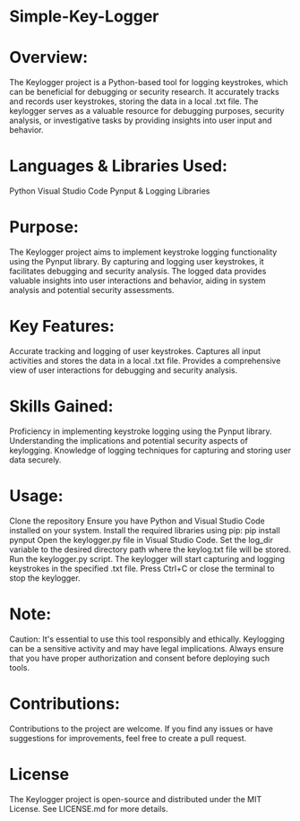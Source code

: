 # Simple-Key-Logger

# Overview:
The Keylogger project is a Python-based tool for logging keystrokes, which can be beneficial for debugging or security research. It accurately tracks and records user keystrokes, storing the data in a local .txt file. The keylogger serves as a valuable resource for debugging purposes, security analysis, or investigative tasks by providing insights into user input and behavior.

# Languages & Libraries Used:
Python
Visual Studio Code
Pynput & Logging Libraries

# Purpose:
The Keylogger project aims to implement keystroke logging functionality using the Pynput library. By capturing and logging user keystrokes, it facilitates debugging and security analysis. The logged data provides valuable insights into user interactions and behavior, aiding in system analysis and potential security assessments.

# Key Features:
Accurate tracking and logging of user keystrokes.
Captures all input activities and stores the data in a local .txt file.
Provides a comprehensive view of user interactions for debugging and security analysis.

# Skills Gained:
Proficiency in implementing keystroke logging using the Pynput library.
Understanding the implications and potential security aspects of keylogging.
Knowledge of logging techniques for capturing and storing user data securely.

# Usage:
Clone the repository 
Ensure you have Python and Visual Studio Code installed on your system.
Install the required libraries using pip:
pip install pynput
Open the keylogger.py file in Visual Studio Code.
Set the log_dir variable to the desired directory path where the keylog.txt file will be stored.
Run the keylogger.py script.
The keylogger will start capturing and logging keystrokes in the specified .txt file.
Press Ctrl+C or close the terminal to stop the keylogger.

# Note:
Caution: It's essential to use this tool responsibly and ethically. Keylogging can be a sensitive activity and may have legal implications. Always ensure that you have proper authorization and consent before deploying such tools.

# Contributions: 
Contributions to the project are welcome. If you find any issues or have suggestions for improvements, feel free to create a pull request.

# License
The Keylogger project is open-source and distributed under the MIT License. See LICENSE.md for more details.
